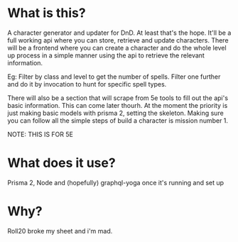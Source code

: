 # What is this?

A character generator and updater for DnD. At least that's the hope. It'll be a full working api where you can store, retrieve and update characters. There will be a frontend where you can create a character and do the whole level up process in a simple manner using the api to retrieve the relevant information.

Eg: Filter by class and level to get the number of spells. Filter one further and do it by invocation to hunt for specific spell types.

There will also be a section that will scrape from 5e tools to fill out the api's basic information. This can come later thourh. At the moment the priority is just making basic models with prisma 2, setting the skeleton. Making sure you can follow all the simple steps of build a character is mission number 1.

NOTE: THIS IS FOR 5E

# What does it use?

Prisma 2, Node and (hopefully) graphql-yoga once it's running and set up

# Why?

Roll20 broke my sheet and i'm mad.